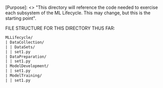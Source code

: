 [Purpose]: <> "This directory will reference the code needed to exercise each subsystem of the ML Lifecycle. This may change, but this is the starting point". 

FILE STRUCTURE FOR THIS DIRECTORY THUS FAR: 
```txt
MLLifecycle/
| DataCollection/
| | DataSets/
| | set1.py
| DataPreparation/
| | set1.py
| ModelDevelopment/
| | set1.py
| ModelTraining/
| | set1.py

```
